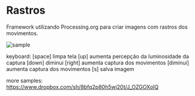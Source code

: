 Rastros
=======
Framework utilizando Processing.org para criar imagens com rastros dos movimentos.

![sample](https://photos-5.dropbox.com/t/0/AACD3llrGMQvNUhuzsKQTfL9GqMrCCub9MC34SNxKdv9Aw/10/3372511/jpeg/32x32/2/1361556000/0/2/rua-19-47-24.jpeg/8HflLvIe6MTEEpvJZGNpV5isKIr2_4zEjda_UGbmbW4?size=1024x768&size_mode=2)

keyboard:
[space] limpa tela
[up] aumenta percepção da luminosidade da captura
[down] diminui
[right] aumenta captura dos movimentos
[diminui] aumenta captura dos movimentos
[s] salva imagem

more samples:
https://www.dropbox.com/sh/8bfq2p80h5wj20t/J_OZGOXolQ
